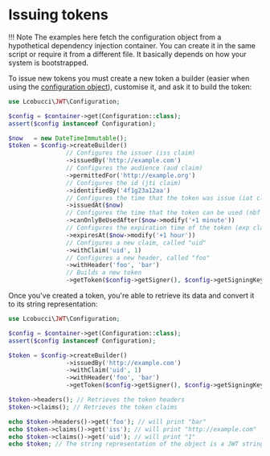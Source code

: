 # Issuing tokens

!!! Note
    The examples here fetch the configuration object from a hypothetical dependency injection container.
    You can create it in the same script or require it from a different file. It basically depends on how your system is bootstrapped.

To issue new tokens you must create a new token a builder (easier when using the [configuration object](configuration.md)), customise it, and ask it to build the token:

```php
use Lcobucci\JWT\Configuration;

$config = $container->get(Configuration::class);
assert($config instanceof Configuration);

$now   = new DateTimeImmutable();
$token = $config->createBuilder()
                // Configures the issuer (iss claim)
                ->issuedBy('http://example.com')
                // Configures the audience (aud claim)
                ->permittedFor('http://example.org')
                // Configures the id (jti claim)
                ->identifiedBy('4f1g23a12aa')
                // Configures the time that the token was issue (iat claim)
                ->issuedAt($now)
                // Configures the time that the token can be used (nbf claim)
                ->canOnlyBeUsedAfter($now->modify('+1 minute'))
                // Configures the expiration time of the token (exp claim)
                ->expiresAt($now->modify('+1 hour'))
                // Configures a new claim, called "uid"
                ->withClaim('uid', 1)
                // Configures a new header, called "foo"
                ->withHeader('foo', 'bar')
                // Builds a new token
                ->getToken($config->getSigner(), $config->getSigningKey());
```

Once you've created a token, you're able to retrieve its data and convert it to its string representation:

```php
use Lcobucci\JWT\Configuration;

$config = $container->get(Configuration::class);
assert($config instanceof Configuration);

$token = $config->createBuilder()
                ->issuedBy('http://example.com')
                ->withClaim('uid', 1)
                ->withHeader('foo', 'bar')
                ->getToken($config->getSigner(), $config->getSigningKey());

$token->headers(); // Retrieves the token headers
$token->claims(); // Retrieves the token claims

echo $token->headers()->get('foo'); // will print "bar"
echo $token->claims()->get('iss'); // will print "http://example.com"
echo $token->claims()->get('uid'); // will print "1"
echo $token; // The string representation of the object is a JWT string
```
